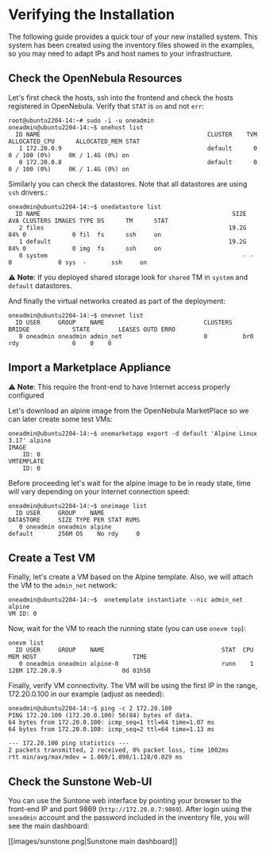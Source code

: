 # Verifying the Installation

The following guide provides a quick tour of your new installed system. This system has been created using the inventory files showed in the examples, so you may need to adapt IPs and host names to your infrastructure.

## Check the OpenNebula Resources

Let's first check the hosts, ssh into the frontend and check the hosts registered in OpenNebula. Verify that `STAT` is `on` and not `err`:

```
root@ubuntu2204-14:~# sudo -i -u oneadmin
oneadmin@ubuntu2204-14:~$ onehost list
  ID NAME                                               CLUSTER    TVM      ALLOCATED_CPU      ALLOCATED_MEM STAT
   1 172.20.0.9                                         default      0       0 / 100 (0%)     0K / 1.4G (0%) on
   0 172.20.0.8                                         default      0       0 / 100 (0%)     0K / 1.4G (0%) on
```

Similarly you can check the datastores. Note that all datastores are using `ssh` drivers.:
```
oneadmin@ubuntu2204-14:~$ onedatastore list
  ID NAME                                                      SIZE AVA CLUSTERS IMAGES TYPE DS      TM      STAT
   2 files                                                    19.2G 84% 0             0 fil  fs      ssh     on
   1 default                                                  19.2G 84% 0             0 img  fs      ssh     on
   0 system                                                       - -   0             0 sys  -       ssh     on
```

:warning: **Note**: If you deployed shared storage look for `shared` TM in `system` and `default` datastores.

And finally the virtual networks created as part of the deployment:
```
oneadmin@ubuntu2204-14:~$ onevnet list
  ID USER     GROUP    NAME                            CLUSTERS   BRIDGE            STATE        LEASES OUTD ERRO
   0 oneadmin oneadmin admin_net                       0          br0               rdy               0    0    0
```

## Import a Marketplace Appliance

:warning: **Note**: This require the front-end to have Internet access properly configured

Let's download an alpine image from the OpenNebula MarketPlace so we can later create some test VMs:

```
oneadmin@ubuntu2204-14:~$ onemarketapp export -d default 'Alpine Linux 3.17' alpine
IMAGE
    ID: 0
VMTEMPLATE
    ID: 0
```

Before proceeding let's wait for the alpine image to be in ready state, time will vary depending on your Internet connection speed:
```
oneadmin@ubuntu2204-14:~$ oneimage list
  ID USER     GROUP    NAME                                                 DATASTORE     SIZE TYPE PER STAT RVMS
   0 oneadmin oneadmin alpine                                               default       256M OS    No rdy     0
```
## Create a Test VM

Finally, let's create a VM based on the Alpine template. Also, we will attach the VM to the `admin_net` network:
```
oneadmin@ubuntu2204-14:~$  onetemplate instantiate --nic admin_net alpine
VM ID: 0
```

Now, wait for the VM to reach the running state (you can use `onevm top`):
```
onevm list
  ID USER     GROUP    NAME                                 STAT  CPU     MEM HOST                           TIME
   0 oneadmin oneadmin alpine-0                             runn    1    128M 172.20.0.9                 0d 01h50
```

Finally, verify VM connectivity. The VM will be using the first IP in the range, 172.20.0.100 in our example (adjust as needed):
```
oneadmin@ubuntu2204-14:~$ ping -c 2 172.20.100
PING 172.20.100 (172.20.0.100) 56(84) bytes of data.
64 bytes from 172.20.0.100: icmp_seq=1 ttl=64 time=1.07 ms
64 bytes from 172.20.0.100: icmp_seq=2 ttl=64 time=1.13 ms

--- 172.20.100 ping statistics ---
2 packets transmitted, 2 received, 0% packet loss, time 1002ms
rtt min/avg/max/mdev = 1.069/1.098/1.128/0.029 ms
```
## Check the Sunstone Web-UI

You can use the Suntone web interface by pointing your browser to the front-end IP and port 9869 (`http://172.20.0.7:9869`). After login using the `oneadmin` account and the password included in the inventory file, you will see the main dashboard:

[[images/sunstone.png|Sunstone main dashboard]]